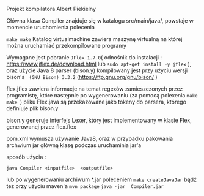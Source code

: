 Projekt kompilatora Albert Piekielny

Główna klasa Compiler znajduje się w katalogu src/main/java/, powstaje w momencie uruchomienia polecenia

`make make`
Katalog virtualmachine zawiera maszynę virtualną na której można uruchamiać przekompilowane programy 

Wymagane jest pobranie `JFlex 1.7.0`( odnośnik do instalacji : https://www.jflex.de/download.html lub `sudo apt-get install -y jflex` ), oraz użycie Java 8
parser (bison.y) kompilowany jest przy użyciu wersji bison'a ` (GNU Bison) 3.3.2` (https://ftp.gnu.org/gnu/bison/ )


flex.jflex zawiera informacje na temat regexów zamieszczonych przez programistę, które następnie po 
wygenerowaniu (za pomocą polexenia `make make `) pliku Flex.java są przekazowane jako tokeny do parsera, którego definiuje plik bison.y  

bison.y generuje interfejs Lexer, który jest implementowany w klasie Flex, generowanej przez flex.flex

pom.xml wymusza używanie Java8, oraz w przypadku pakowania archwium jar główną klasę podczas uruchaminia jar'a

sposób użycia :

`java Compiler <inputfile>  <outputfile>`

lub po wygenerowaniu archiwum *.jar poleceniem `make createJavaJar` bądź tez przy użyciu maven'a `mvn package`
`java -jar  Compiler.jar`